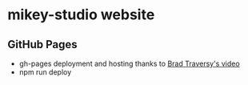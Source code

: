 # mikey-studio website

## GitHub Pages

* gh-pages deployment and hosting thanks to [Brad Traversy's video](https://www.youtube.com/watch?v=SKXkC4SqtRk&t=731s)
* npm run deploy